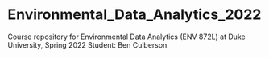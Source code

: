 # Environmental_Data_Analytics_2022

Course repository for Environmental Data Analytics (ENV 872L) at Duke University, Spring 2022
Student: Ben Culberson